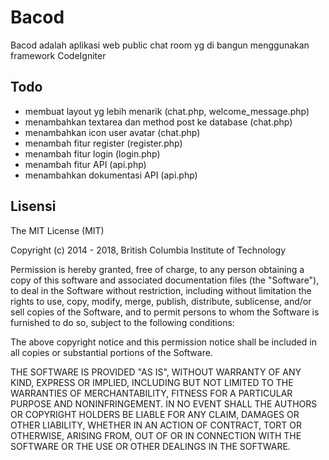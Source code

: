 # Bacod
Bacod adalah aplikasi web public chat room yg di bangun menggunakan framework CodeIgniter
## Todo
- membuat layout yg lebih menarik (chat.php, welcome_message.php)
- menambahkan textarea dan method post ke database (chat.php)
- menambahkan icon user avatar (chat.php)
- menambah fitur register (register.php)
- menambah fitur login (login.php)
- menambah fitur API (api.php)
- menambahkan dokumentasi API (api.php)
## Lisensi
The MIT License (MIT)

Copyright (c) 2014 - 2018, British Columbia Institute of Technology

Permission is hereby granted, free of charge, to any person obtaining a copy
of this software and associated documentation files (the "Software"), to deal
in the Software without restriction, including without limitation the rights
to use, copy, modify, merge, publish, distribute, sublicense, and/or sell
copies of the Software, and to permit persons to whom the Software is
furnished to do so, subject to the following conditions:

The above copyright notice and this permission notice shall be included in
all copies or substantial portions of the Software.

THE SOFTWARE IS PROVIDED "AS IS", WITHOUT WARRANTY OF ANY KIND, EXPRESS OR
IMPLIED, INCLUDING BUT NOT LIMITED TO THE WARRANTIES OF MERCHANTABILITY,
FITNESS FOR A PARTICULAR PURPOSE AND NONINFRINGEMENT. IN NO EVENT SHALL THE
AUTHORS OR COPYRIGHT HOLDERS BE LIABLE FOR ANY CLAIM, DAMAGES OR OTHER
LIABILITY, WHETHER IN AN ACTION OF CONTRACT, TORT OR OTHERWISE, ARISING FROM,
OUT OF OR IN CONNECTION WITH THE SOFTWARE OR THE USE OR OTHER DEALINGS IN
THE SOFTWARE.
